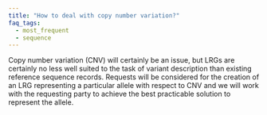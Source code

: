 ```yaml
---
title: "How to deal with copy number variation?"
faq_tags:
  - most_frequent
  - sequence
---
```


Copy number variation (CNV) will certainly be an issue, but LRGs are certainly no less well suited to the task of variant description than existing reference sequence records. Requests will be considered for the creation of an LRG representing a particular allele with respect to CNV and we will work with the requesting party to achieve the best practicable solution to represent the allele.